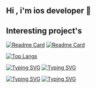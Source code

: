 ## Hi , i'm ios developer 👋

## Interesting project's

[![Readme Card](https://github-readme-stats.vercel.app/api/pin/?username=3pper&repo=Music-app)](https://github.com/anuraghazra/github-readme-stats) [![Readme Card](https://github-readme-stats.vercel.app/api/pin/?username=3pper&repo=Quiz-game)](https://github.com/anuraghazra/github-readme-stats)

[![Top Langs](https://github-readme-stats.vercel.app/api/top-langs/?username=3pper)](https://github.com/anuraghazra/github-readme-stats)

[![Typing SVG](https://readme-typing-svg.herokuapp.com?color=%2336BCF7&lines=s+s+s+s+s+s+s+s+s+s+s+s+s+s+s+s+s)](https://git.io/typing-svg) [![Typing SVG](https://readme-typing-svg.herokuapp.com?color=%2336BCF7&lines=s+s+s+s+s+s+s+s+s+s+s+s+s+s+s+s+s)](https://git.io/typing-svg) 

[![Typing SVG](https://readme-typing-svg.herokuapp.com?color=%2336BCF7&lines=Work+hard+play+hard)](https://git.io/typing-svg) [![Typing SVG](https://readme-typing-svg.herokuapp.com?color=%2336BCF7&lines=Work+hard+play+hard)](https://git.io/typing-svg) 


